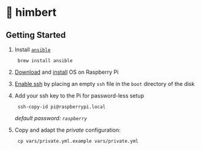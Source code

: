 # 🍬 himbert

## Getting Started

1. Install [`ansible`](https://www.ansible.com/)

        brew install ansible

1. [Download]() and [install](https://www.raspberrypi.org/documentation/installation/installing-images/mac.md) OS on Raspberry Pi

1. [Enable ssh](https://www.raspberrypi.org/documentation/remote-access/ssh/) by placing an empty `ssh` file in the `boot` directory of the disk

1. Add your ssh key to the Pi for password-less setup

        ssh-copy-id pi@raspberrypi.local

    *default password: `raspberry`*

1. Copy and adapt the *private* configuration:

        cp vars/private.yml.example vars/private.yml
